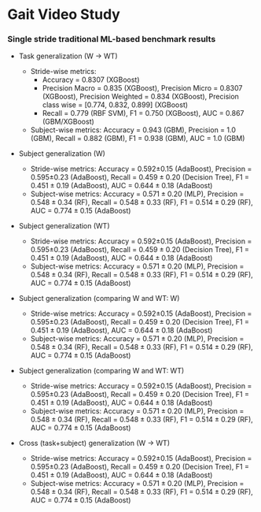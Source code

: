 # Gait Video Study

### Single stride traditional ML-based benchmark results
* Task generalization (W -> WT)
    * Stride-wise metrics: 
        * Accuracy = 0.8307 (XGBoost)
        * Precision Macro = 0.835 (XGBoost), Precision Micro = 0.8307 (XGBoost), Precision Weighted = 0.834 (XGBoost), Precision class wise = [0.774, 0.832, 0.899] (XGBoost)
        * Recall = 0.779 (RBF SVM), F1 = 0.750 (XGBoost), AUC = 0.867 (GBM/XGBoost)
    * Subject-wise metrics: Accuracy = 0.943 (GBM), Precision = 1.0 (GBM), Recall = 0.882 (GBM), F1 = 0.938 (GBM), AUC = 1.0 (GBM)


* Subject generalization (W)
    * Stride-wise metrics: Accuracy = 0.592$`\pm`$0.15 (AdaBoost), Precision = 0.595$`\pm`$0.23 (AdaBoost), Recall = $`0.459\pm0.20`$ (Decision Tree), F1 = $`0.451\pm0.19`$ (AdaBoost), AUC = $`0.644\pm0.18`$ (AdaBoost)
    * Subject-wise metrics: Accuracy = $`0.571\pm0.20`$ (MLP), Precision = $`0.548\pm0.34`$ (RF), Recall = $`0.548\pm0.33`$ (RF), F1 = $`0.514\pm0.29`$ (RF), AUC = $`0.774\pm0.15`$ (AdaBoost)


* Subject generalization (WT)
    * Stride-wise metrics: Accuracy = 0.592$`\pm`$0.15 (AdaBoost), Precision = 0.595$`\pm`$0.23 (AdaBoost), Recall = $`0.459\pm0.20`$ (Decision Tree), F1 = $`0.451\pm0.19`$ (AdaBoost), AUC = $`0.644\pm0.18`$ (AdaBoost)
    * Subject-wise metrics: Accuracy = $`0.571\pm0.20`$ (MLP), Precision = $`0.548\pm0.34`$ (RF), Recall = $`0.548\pm0.33`$ (RF), F1 = $`0.514\pm0.29`$ (RF), AUC = $`0.774\pm0.15`$ (AdaBoost)


* Subject generalization (comparing W and WT: W)
    * Stride-wise metrics: Accuracy = 0.592$`\pm`$0.15 (AdaBoost), Precision = 0.595$`\pm`$0.23 (AdaBoost), Recall = $`0.459\pm0.20`$ (Decision Tree), F1 = $`0.451\pm0.19`$ (AdaBoost), AUC = $`0.644\pm0.18`$ (AdaBoost)
    * Subject-wise metrics: Accuracy = $`0.571\pm0.20`$ (MLP), Precision = $`0.548\pm0.34`$ (RF), Recall = $`0.548\pm0.33`$ (RF), F1 = $`0.514\pm0.29`$ (RF), AUC = $`0.774\pm0.15`$ (AdaBoost)


* Subject generalization (comparing W and WT: WT)
    * Stride-wise metrics: Accuracy = 0.592$`\pm`$0.15 (AdaBoost), Precision = 0.595$`\pm`$0.23 (AdaBoost), Recall = $`0.459\pm0.20`$ (Decision Tree), F1 = $`0.451\pm0.19`$ (AdaBoost), AUC = $`0.644\pm0.18`$ (AdaBoost)
    * Subject-wise metrics: Accuracy = $`0.571\pm0.20`$ (MLP), Precision = $`0.548\pm0.34`$ (RF), Recall = $`0.548\pm0.33`$ (RF), F1 = $`0.514\pm0.29`$ (RF), AUC = $`0.774\pm0.15`$ (AdaBoost)


* Cross (task+subject) generalization (W -> WT)
    * Stride-wise metrics: Accuracy = 0.592$`\pm`$0.15 (AdaBoost), Precision = 0.595$`\pm`$0.23 (AdaBoost), Recall = $`0.459\pm0.20`$ (Decision Tree), F1 = $`0.451\pm0.19`$ (AdaBoost), AUC = $`0.644\pm0.18`$ (AdaBoost)
    * Subject-wise metrics: Accuracy = $`0.571\pm0.20`$ (MLP), Precision = $`0.548\pm0.34`$ (RF), Recall = $`0.548\pm0.33`$ (RF), F1 = $`0.514\pm0.29`$ (RF), AUC = $`0.774\pm0.15`$ (AdaBoost)


